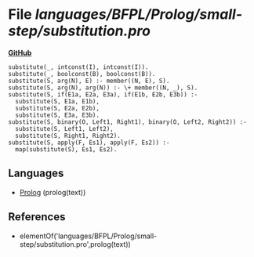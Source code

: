 # File _languages/BFPL/Prolog/small-step/substitution.pro_
**[GitHub](https://github.com/softlang/yas/blob/master/languages/BFPL/Prolog/small-step/substitution.pro)**
```
substitute(_, intconst(I), intconst(I)).
substitute(_, boolconst(B), boolconst(B)).
substitute(S, arg(N), E) :- member((N, E), S).
substitute(S, arg(N), arg(N)) :- \+ member((N, _), S).
substitute(S, if(E1a, E2a, E3a), if(E1b, E2b, E3b)) :-
  substitute(S, E1a, E1b),
  substitute(S, E2a, E2b),
  substitute(S, E3a, E3b).
substitute(S, binary(O, Left1, Right1), binary(O, Left2, Right2)) :-
  substitute(S, Left1, Left2),
  substitute(S, Right1, Right2).
substitute(S, apply(F, Es1), apply(F, Es2)) :-
  map(substitute(S), Es1, Es2).
```

## Languages
* [Prolog](../languages/Prolog.md) (prolog(text))

## References
* elementOf('languages/BFPL/Prolog/small-step/substitution.pro',prolog(text))
